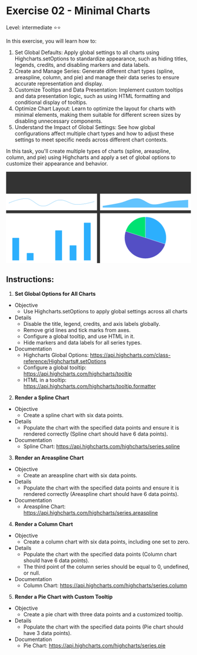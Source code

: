 # Exercise 02 - Minimal Charts
Level: intermediate ⭐⭐

In this exercise, you will learn how to:
1. Set Global Defaults: Apply global settings to all charts using Highcharts.setOptions to standardize appearance, such as hiding titles, legends, credits, and disabling markers and data labels.
2. Create and Manage Series: Generate different chart types (spline, areaspline, column, and pie) and manage their data series to ensure accurate representation and display.
3. Customize Tooltips and Data Presentation:
Implement custom tooltips and data presentation logic, such as using HTML formatting and conditional display of tooltips.
4. Optimize Chart Layout: Learn to optimize the layout for charts with minimal elements, making them suitable for different screen sizes by disabling unnecessary components.
5. Understand the Impact of Global Settings: See how global configurations affect multiple chart types and how to adjust these settings to meet specific needs across different chart contexts.

In this task, you'll create multiple types of charts (spline, areaspline, column, and pie) using Highcharts and apply a set of global options to customize their appearance and behavior.


![exercise.gif](exercise.gif)

## Instructions:
1. **Set Global Options for All Charts**
* Objective
  * Use Highcharts.setOptions to apply global settings across all charts
* Details
  * Disable the title, legend, credits, and axis labels globally.
  * Remove grid lines and tick marks from axes.
  * Configure a global tooltip, and use HTML in it.
  * Hide markers and data labels for all series types.
* Documentation
  * Highcharts Global Options: https://api.highcharts.com/class-reference/Highcharts#.setOptions
  * Configure a global tooltip: https://api.highcharts.com/highcharts/tooltip
  * HTML in a tooltip: https://api.highcharts.com/highcharts/tooltip.formatter

2. **Render a Spline Chart**
* Objective
  * Create a spline chart with six data points.
* Details
  * Populate the chart with the specified data points and ensure it is rendered correctly (Spline chart should have 6 data points).
* Documentation
  * Spline Chart: https://api.highcharts.com/highcharts/series.spline

3. **Render an Areaspline Chart**
* Objective
  * Create an areaspline chart with six data points.
* Details
  * Populate the chart with the specified data points and ensure it is rendered correctly (Areaspline chart should have 6 data points).
* Documentation
  * Areaspline Chart: https://api.highcharts.com/highcharts/series.areaspline

4. **Render a Column Chart**
* Objective
  * Create a column chart with six data points, including one set to zero.
* Details
  * Populate the chart with the specified data points (Column chart should have 6 data points).
  * The third point of the column series should be equal to 0, undefined, or null.
* Documentation
  * Column Chart: https://api.highcharts.com/highcharts/series.column

5. **Render a Pie Chart with Custom Tooltip**
* Objective
  * Create a pie chart with three data points and a customized tooltip.
* Details
  * Populate the chart with the specified data points (Pie chart should have 3 data points).
* Documentation
  * Pie Chart: https://api.highcharts.com/highcharts/series.pie
